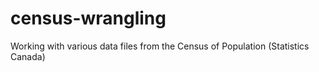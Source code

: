 # census-wrangling
Working with various data files from the Census of Population (Statistics Canada)
